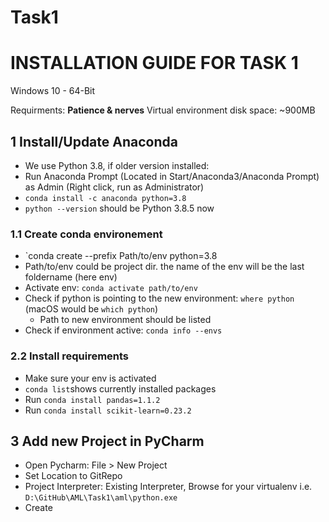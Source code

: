 # Task1

# INSTALLATION GUIDE FOR TASK 1

Windows 10 - 64-Bit

Requirments: **Patience & nerves**
Virtual environment disk space: ~900MB

## 1 Install/Update Anaconda

- We use Python 3.8, if older version installed:
- Run Anaconda Prompt (Located in Start/Anaconda3/Anaconda Prompt) as Admin (Right click, run as Administrator)
- `conda install -c anaconda python=3.8`
- `python --version` should be Python 3.8.5 now

### 1.1 Create conda environement
- `conda create --prefix Path/to/env python=3.8
- Path/to/env could be project dir. the name of the env will be the last foldername (here env)
- Activate env: `conda activate path/to/env`
- Check if python is pointing to the new environment: `where python` (macOS would be `which python`)
	- Path to new environment should be listed
- Check if environment active: `conda info --envs`

### 2.2 Install requirements
- Make sure your env is activated
- `conda list`shows currently installed packages
- Run `conda install pandas=1.1.2`
- Run `conda install scikit-learn=0.23.2`

## 3 Add new Project in PyCharm
- Open Pycharm: File > New Project
- Set Location to GitRepo
- Project Interpreter: Existing Interpreter, Browse for your virtualenv i.e. `D:\GitHub\AML\Task1\aml\python.exe`
- Create
